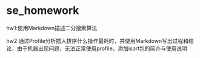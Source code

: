 # se_homework
hw1:使用Markdown描述二分搜索算法

hw2:通过Profile分析插入排序什么操作最耗时，并使用Markdown写出过程和结论，由于机器出现问题，无法正常使用profile。添加isort包的简介与使用说明
